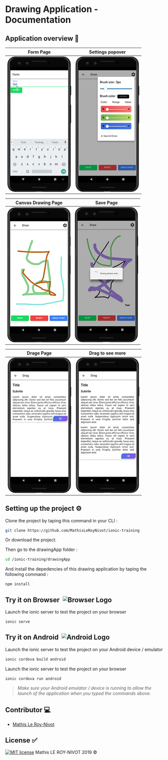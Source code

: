 # Drawing Application - Documentation

## Application overview :iphone:

<center>
 
Form Page             |  Settings popover
:-------------------------:|:-------------------------:
![Form](docs/img/form.png)  |  ![Settings](docs/img/settings.png)

Canvas Drawing Page              |  Save Page
:-------------------------:|:-------------------------:
![Canvas](docs/img/canvas.png)  |  ![Save](docs/img/saving.png)

Drage Page             |  Drag to see more
:-------------------------:|:-------------------------:
![Drag](docs/img/drag.png)  |  ![Drag more](docs/img/drag-more.png)

</center>

## Setting up the project :gear:

Clone the project by taping this command in your CLI :
```bash
git clone https://github.com/MathisLeRoyNivot/ionic-training
```
Or download the project.<br>

Then go to the drawingApp folder :
```bash
cd /ionic-training/drawingApp
```
And install the depedencies of this drawing application by taping the following command :
```bash
npm install
```

## Try it on Browser &nbsp;<img src="https://cdn.pixabay.com/photo/2016/08/31/00/44/www-1632431_960_720.png" height="35px" alt="Browser Logo">

Launch the ionic server to test the project on your browser
```bash
ionic serve
```

## Try it on Android &nbsp;<img src="http://aux.iconspalace.com/uploads/google-android-icon-256.png" height="35px" alt="Android Logo">
Launch the ionic server to test the project on your Android device / emulator
```bash
ionic cordova build android
```
Launch the ionic server to test the project on your browser
```bash
ionic cordova run android
```

> *Make sure your Android emulator / device is running to allow the launch of the application when you typed the commands above.*

## Contributor :computer:
- [Mathis Le Roy-Nivot](https://github.com/MathisLeRoyNivot "Go to @MathisLeRoyNivot's Github")

## License :white_check_mark:
[![MIT license](https://img.shields.io/badge/License-MIT-blue.svg)](https://github.com/MathisLeRoyNivot/ionic-training/blob/master/LICENSE) Mathis LE ROY-NIVOT 2019 ©